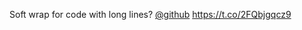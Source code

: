 Soft wrap for code with long lines? <a href="http://twitter.com/github">@github</a>  <a href="https://t.co/2FQbjgqcz9">https://t.co/2FQbjgqcz9</a>